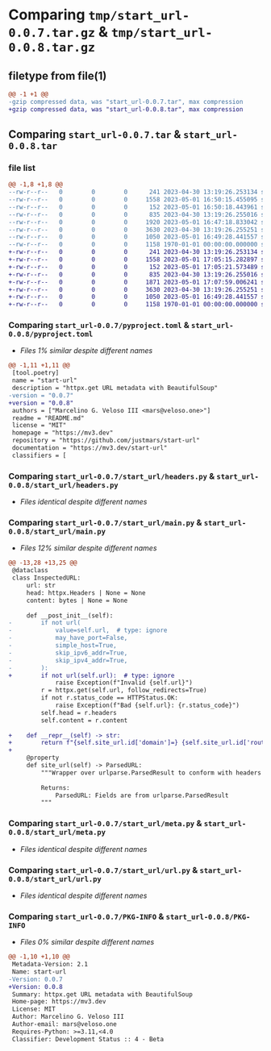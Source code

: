 # Comparing `tmp/start_url-0.0.7.tar.gz` & `tmp/start_url-0.0.8.tar.gz`

## filetype from file(1)

```diff
@@ -1 +1 @@
-gzip compressed data, was "start_url-0.0.7.tar", max compression
+gzip compressed data, was "start_url-0.0.8.tar", max compression
```

## Comparing `start_url-0.0.7.tar` & `start_url-0.0.8.tar`

### file list

```diff
@@ -1,8 +1,8 @@
--rw-r--r--   0        0        0      241 2023-04-30 13:19:26.253134 start_url-0.0.7/README.md
--rw-r--r--   0        0        0     1558 2023-05-01 16:50:15.455095 start_url-0.0.7/pyproject.toml
--rw-r--r--   0        0        0      152 2023-05-01 16:50:18.443961 start_url-0.0.7/start_url/__init__.py
--rw-r--r--   0        0        0      835 2023-04-30 13:19:26.255016 start_url-0.0.7/start_url/headers.py
--rw-r--r--   0        0        0     1920 2023-05-01 16:47:18.833042 start_url-0.0.7/start_url/main.py
--rw-r--r--   0        0        0     3630 2023-04-30 13:19:26.255251 start_url-0.0.7/start_url/meta.py
--rw-r--r--   0        0        0     1050 2023-05-01 16:49:28.441557 start_url-0.0.7/start_url/url.py
--rw-r--r--   0        0        0     1158 1970-01-01 00:00:00.000000 start_url-0.0.7/PKG-INFO
+-rw-r--r--   0        0        0      241 2023-04-30 13:19:26.253134 start_url-0.0.8/README.md
+-rw-r--r--   0        0        0     1558 2023-05-01 17:05:15.282897 start_url-0.0.8/pyproject.toml
+-rw-r--r--   0        0        0      152 2023-05-01 17:05:21.573489 start_url-0.0.8/start_url/__init__.py
+-rw-r--r--   0        0        0      835 2023-04-30 13:19:26.255016 start_url-0.0.8/start_url/headers.py
+-rw-r--r--   0        0        0     1871 2023-05-01 17:07:59.006241 start_url-0.0.8/start_url/main.py
+-rw-r--r--   0        0        0     3630 2023-04-30 13:19:26.255251 start_url-0.0.8/start_url/meta.py
+-rw-r--r--   0        0        0     1050 2023-05-01 16:49:28.441557 start_url-0.0.8/start_url/url.py
+-rw-r--r--   0        0        0     1158 1970-01-01 00:00:00.000000 start_url-0.0.8/PKG-INFO
```

### Comparing `start_url-0.0.7/pyproject.toml` & `start_url-0.0.8/pyproject.toml`

 * *Files 1% similar despite different names*

```diff
@@ -1,11 +1,11 @@
 [tool.poetry]
 name = "start-url"
 description = "httpx.get URL metadata with BeautifulSoup"
-version = "0.0.7"
+version = "0.0.8"
 authors = ["Marcelino G. Veloso III <mars@veloso.one>"]
 readme = "README.md"
 license = "MIT"
 homepage = "https://mv3.dev"
 repository = "https://github.com/justmars/start-url"
 documentation = "https://mv3.dev/start-url"
 classifiers = [
```

### Comparing `start_url-0.0.7/start_url/headers.py` & `start_url-0.0.8/start_url/headers.py`

 * *Files identical despite different names*

### Comparing `start_url-0.0.7/start_url/main.py` & `start_url-0.0.8/start_url/main.py`

 * *Files 12% similar despite different names*

```diff
@@ -13,28 +13,25 @@
 @dataclass
 class InspectedURL:
     url: str
     head: httpx.Headers | None = None
     content: bytes | None = None
 
     def __post_init__(self):
-        if not url(
-            value=self.url,  # type: ignore
-            may_have_port=False,
-            simple_host=True,
-            skip_ipv6_addr=True,
-            skip_ipv4_addr=True,
-        ):
+        if not url(self.url):  # type: ignore
             raise Exception(f"Invalid {self.url}")
         r = httpx.get(self.url, follow_redirects=True)
         if not r.status_code == HTTPStatus.OK:
             raise Exception(f"Bad {self.url}: {r.status_code}")
         self.head = r.headers
         self.content = r.content
 
+    def __repr__(self) -> str:
+        return f"{self.site_url.id['domain']=} {self.site_url.id['route']=}"
+
     @property
     def site_url(self) -> ParsedURL:
         """Wrapper over urlparse.ParsedResult to conform with headers / meta.
 
         Returns:
             ParsedURL: Fields are from urlparse.ParsedResult
         """
```

### Comparing `start_url-0.0.7/start_url/meta.py` & `start_url-0.0.8/start_url/meta.py`

 * *Files identical despite different names*

### Comparing `start_url-0.0.7/start_url/url.py` & `start_url-0.0.8/start_url/url.py`

 * *Files identical despite different names*

### Comparing `start_url-0.0.7/PKG-INFO` & `start_url-0.0.8/PKG-INFO`

 * *Files 0% similar despite different names*

```diff
@@ -1,10 +1,10 @@
 Metadata-Version: 2.1
 Name: start-url
-Version: 0.0.7
+Version: 0.0.8
 Summary: httpx.get URL metadata with BeautifulSoup
 Home-page: https://mv3.dev
 License: MIT
 Author: Marcelino G. Veloso III
 Author-email: mars@veloso.one
 Requires-Python: >=3.11,<4.0
 Classifier: Development Status :: 4 - Beta
```

